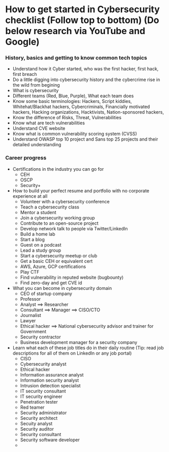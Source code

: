 # How to get started in Cybersecurity checklist (Follow top to bottom) (Do below research via YouTube and Google)
### History, basics and getting to know common tech topics
- Understand how it Cyber started, who was the first hacker, first hack, first breach
- Do a little digging into cybersecurity history and the cybercrime rise in the wild from begining
- What is cybersecurity
- Different teams (Red, Blue, Purple), What each team does
- Know some basic terminologies: Hackers, Script kiddies, Whitehat/Blackhat hackers, Cybercriminals, Financially motivated hackers, Hacking organizations, Hacktivists, Nation-sponsored hackers,
- Know the difference of Risks, Threat, Vulnerabilities
- Know what are tech vulnerabilities
- Understand CVE website
- Know what is common vulnerability scoring system (CVSS)
- Understand OWASP top 10 project and Sans top 25 projects and their detailed understanding

### Career progress
- Certifications in the industry you can go for
   - CEH
   - OSCP
   - Security+
- How to build your perfect resume and portfolio with no corporate experience at all
   - Volunteer with a cybersecurity conference
   - Teach a cybersecurity class
   - Mentor a student
   - Join a cybersecurity working group
   - Contribute to an open-source project
   - Develop network talk to people via Twitter/LinkedIn
   - Build a home lab
   - Start a blog
   - Guest on a podcast
   - Lead a study group
   - Start a cybersecurity meetup or club
   - Get a basic CEH or equivalent cert
   - AWS, Azure, GCP certifications
   - Play CTF
   - Find vulnerability in reputed website (bugbounty)
   - Find zero-day and get CVE id
 - What you can become in cybersecurity domain
   - CEO of startup company
   - Professor
   - Analyst ==> Researcher
   - Consultant ==> Manager ==> CISO/CTO
   - Journalist
   - Lawyer
   - Ethical hacker ==> National cybersecurity advisor and trainer for Government
   - Security contractor
   - Business development manager for a security company
 - Learn what each of these job titles do in their daily routine (Tip: read job descriptions for all of them on LinkedIn or any job portal)
   - CISO
   - Cybersecurity analyst
   - Ethical hacker
   - Information assurance analyst
   - Information security analyst
   - Intrusion detection specialist
   - IT security consultant
   - IT security engineer
   - Penetration tester
   - Red teamer
   - Security administrator
   - Security architect
   - Secuity analyst
   - Security auditor
   - Security consultant
   - Security software developer
   -  
